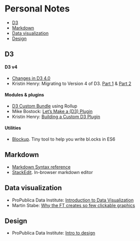 # Personal Notes

* [D3](#d3)
* [Markdown](#markdown)
* [Data visualization](#data-visualization)
* [Design](#design)


## D3

#### D3 v4
- [Changes in D3 4.0](https://github.com/d3/d3/blob/master/CHANGES.md)
- Kristin Henry: Migrating to Version 4 of D3. [Part 1](https://medium.com/state-of-analytics/migrating-to-version-4-of-d3-part1-6a5e83ce8e31#.ok3uj3jh6) & [Part 2](https://medium.com/@KristinHenry/migrating-to-version-4-of-d3-part-2-modules-packages-and-plugins-b70427552fe4#.7aj6p7d5i)

#### Modules & plugins
- [D3 Custom Bundle](https://bl.ocks.org/mbostock/bb09af4c39c79cffcde4) using Rollup 
- Mike Bostock: [Let’s Make a (D3) Plugin](https://bost.ocks.org/mike/d3-plugin/)
- Kristin Henry: [Building a Custom D3 Plugin](https://github.com/KristinHenry/learning-d3.v4/tree/master/tutorial-start-with-plugin-src)

#### Utilities
- [Blockup](https://github.com/gabrielflorit/blockup). Tiny tool to help you write bl.ocks in ES6 


## Markdown

- [Markdown Syntax reference](http://commonmark.org/help/)
- [StackEdit](https://stackedit.io/). In-browser markdown editor


## Data visualization
- ProPublica Data Institute: [Introduction to Data Visualization](https://projects.propublica.org/graphics/images/data-institute/presentations/intro-to-datavis.pdf)
- Martin Stabe: [Why the FT creates so few clickable graphics](https://www.ft.com/content/c62b21c6-7feb-11e6-8e50-8ec15fb462f4)


## Design

- ProPublica Data Institute: [Intro to design](https://propublica.s3.amazonaws.com/projects/datainstitute/lena/designforj/designforj.html)
